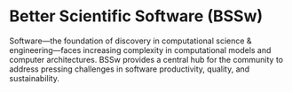 # Better Scientific Software (BSSw)

Software—the foundation of discovery in computational science & engineering—faces increasing complexity in computational models and computer architectures. BSSw provides a central hub for the community to address pressing challenges in software productivity, quality, and sustainability.

<!---
Slide1 L: ../images/Blog_1119_seasonal.png
Slide1 R: ../Articles/Blog/EditorialThanks-2023.md
Slide2 L: ../Articles/Blog/GiveThanks.md
Slide2 R: ../images/Blog_1119_seasonal.png
Slide3 L: ../CuratedContent/CuratedContent/SolidDesignPrinciples.md
Slide3 R: ../CuratedContent/CuratedContent/hpcbp-webinars-cc.md
Slide4 L: ../CuratedContent/SoftwareSustainabilityMatrix.md
Slide4 R: ../CuratedContent/ColorOracleTool.md
Slide5 L: ../Events/hpcbp-081-securesoftware.md
Slide5 R: ../Events/2023-11-code-review-survey-rse.md
--->

<!---
Note: We have had up to 7 L and R panels in the carousel, even if the current carousel may be shorter.

Caution: Blank line after first comment mark (or before last comment mark) causes build failure.
LCM: Saving for use again later

Slide1 L: ../images/Blog_2310_BigCode.png
Slide1 R: ../Articles/Blog/2023-10-fear-of-large-codes.md
Slide2 L: ../images/Blog_2310_INTERSECT_Edit.png
Slide2 R: ../Articles/Blog/2023-10-intersect.md
Slide3 L: ../images/Blog_2307_io.png
Slide3 R: ../Articles/Blog/2023-09-io-storage-characterization.md
Slide4 L: ../CuratedContent/SoftwareSustainabilityMatrix.md
Slide4 R: ../CuratedContent/ColorOracleTool.md
Slide5 L: ../CuratedContent/SmartLibs.md
Slide5 R: ../CuratedContent/AllInMaintainersDEIResourceHub.md
Slide6 L: ../Events/hpcbp-080-ideas.md 
Slide6 R: ../Events/2023-11-sc23-sw-events.md
Slide7 L: ../Events/2023-repro-climate.md
Slide7 R: ../Events/2023-sc23-correctness.md
--->

<!---
[Site Overview](SiteOverview.md)

[Communities Overview](CommunitiesOverview.md)

[Intro to CSE](IntroToCse.md)

[Intro to HPC](IntroToHpc.md)

--->
